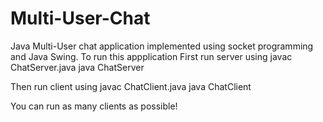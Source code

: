 # Multi-User-Chat
Java Multi-User chat application implemented using socket programming and Java Swing.
To run this appplication
 First run server using
    javac ChatServer.java
    java ChatServer
    
 Then run client using
    javac ChatClient.java
    java ChatClient
    
You can run as many clients as possible!
